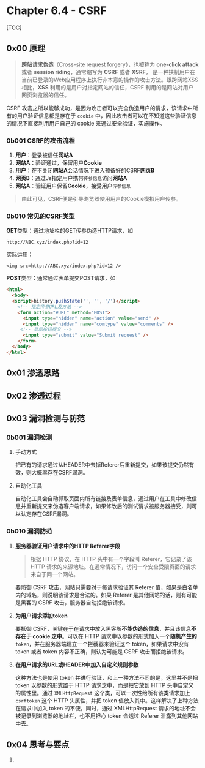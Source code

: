 # Chapter 6.4 - CSRF

[TOC]

## 0x00 原理

> **跨站请求伪造**（Cross-site request forgery），也被称为 **one-click attack** 或者 **session riding**，通常缩写为 **CSRF** 或者 **XSRF**， 是一种挟制用户在当前已登录的Web应用程序上执行非本意的操作的攻击方法。跟跨网站XSS相比，**XSS** 利用的是用户对指定网站的信任，CSRF 利用的是网站对用户网页浏览器的信任。

CSRF 攻击之所以能够成功，是因为攻击者可以完全伪造用户的请求，该请求中所有的用户验证信息都是存在于 `cookie` 中，因此攻击者可以在不知道这些验证信息的情况下直接利用用户自己的 cookie 来通过安全验证，实施操作。

### 0b001 CSRF的攻击流程

1. **用户**：登录被信任**网站A**
2. **网站A**：验证通过，保留用户**Cookie**
3. **用户**：在不关闭**网站A**会话情况下进入预备好的CSRF**网页B**
4. **网页B**：通过Js指定用户携带`传参信息`访问**网站A**
5. **网站A**：验证用户保留**Cookie**，接受用户`传参信息`

> 由此可见，CSRF便是引导浏览器使用用户的Cookie模拟用户传参。

### 0b010 常见的CSRF类型

**GET**类型：通过地址栏的GET传参伪造HTTP请求，如

```
http://ABC.xyz/index.php?id=12
```

实际运用：

```
<img src=http://ABC.xyz/index.php?id=12 />
```

**POST**类型：通常通过表单提交POST请求，如

```html
<html>
  <body>
  <script>history.pushState('', '', '/')</script>
    <!-- 指定传参URL及方法 -->
  	<form action="#URL" method="POST">
      <input type="hidden" name="action" value="send" />
      <input type="hidden" name="comtype" value="comments" />
     <!-- 显示按钮提交 -->	
      <input type="submit" value="Submit request" />
    </form>
  </body>
</html>
```



## 0x01 渗透思路

## 0x02 渗透过程

## 0x03 漏洞检测与防范

### 0b001 漏洞检测

1. 手动方式

   把已有的请求通过从HEADER中去掉Referer后重新提交，如果该提交仍然有效，则大概率存在CSRF漏洞。

2. 自动化工具

   自动化工具会自动抓取页面内所有链接及表单信息，通过用户在工具中修改信息并重新提交来伪造客户端请求，如果修改后的测试请求被服务器接受，则可以认定存在CSRF漏洞。

### 0b010 漏洞防范

1. **服务器验证用户请求中的HTTP Referer字段**

   > 根据 HTTP 协议，在 HTTP 头中有一个字段叫 Referer，它记录了该 HTTP 请求的来源地址。在通常情况下，访问一个安全受限页面的请求来自于同一个网站。

   要防御 CSRF 攻击，网站只需要对于每请求验证其 Referer 值，如果是白名单内的域名，则说明该请求是合法的。如果 Referer 是其他网站的话，则有可能是黑客的 CSRF 攻击，服务器自动拒绝该请求。

2. **为用户请求添加token**

   要抵御 CSRF，关键在于在请求中放入黑客所**不能伪造的信息**，并且该信息**不存在于 cookie 之中**。可以在 HTTP 请求中以参数的形式加入一个**随机产生的** `token`，并在服务器端建立一个拦截器来验证这个 token，如果请求中没有 token 或者 token 内容不正确，则认为可能是 CSRF 攻击而拒绝该请求。

3. **在用户请求的URL或HEADER中加入自定义规则参数**

    这种方法也是使用 token 并进行验证，和上一种方法不同的是，这里并不是把 token 以参数的形式置于 HTTP 请求之中，而是把它放到 HTTP 头中自定义的属性里。通过 `XMLHttpRequest` 这个类，可以一次性给所有该类请求加上 `csrftoken` 这个 HTTP 头属性，并把 token 值放入其中。这样解决了上种方法在请求中加入 token 的不便，同时，通过 XMLHttpRequest 请求的地址不会被记录到浏览器的地址栏，也不用担心 token 会透过 Referer 泄露到其他网站中去。

## 0x04 思考与要点

1. 